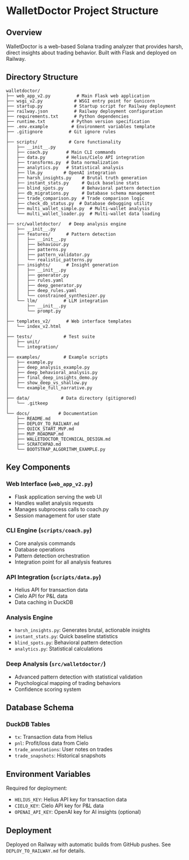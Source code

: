 # WalletDoctor Project Structure

## Overview
WalletDoctor is a web-based Solana trading analyzer that provides harsh, direct insights about trading behavior. Built with Flask and deployed on Railway.

## Directory Structure

```
walletdoctor/
├── web_app_v2.py          # Main Flask web application
├── wsgi_v2.py            # WSGI entry point for Gunicorn
├── startup.py            # Startup script for Railway deployment
├── railway.json          # Railway deployment configuration
├── requirements.txt      # Python dependencies
├── runtime.txt          # Python version specification
├── .env.example         # Environment variables template
├── .gitignore          # Git ignore rules
│
├── scripts/            # Core functionality
│   ├── __init__.py
│   ├── coach.py       # Main CLI commands
│   ├── data.py        # Helius/Cielo API integration
│   ├── transforms.py  # Data normalization
│   ├── analytics.py   # Statistical analysis
│   ├── llm.py        # OpenAI integration
│   ├── harsh_insights.py    # Brutal truth generation
│   ├── instant_stats.py     # Quick baseline stats
│   ├── blind_spots.py       # Behavioral pattern detection
│   ├── db_migrations.py     # Database schema management
│   ├── trade_comparison.py  # Trade comparison logic
│   ├── check_db_status.py  # Database debugging utility
│   ├── multi_wallet_simple.py  # Multi-wallet analysis
│   └── multi_wallet_loader.py  # Multi-wallet data loading
│
├── src/walletdoctor/   # Deep analysis engine
│   ├── __init__.py
│   ├── features/      # Pattern detection
│   │   ├── __init__.py
│   │   ├── behaviour.py
│   │   ├── patterns.py
│   │   ├── pattern_validator.py
│   │   └── realistic_patterns.py
│   ├── insights/      # Insight generation
│   │   ├── __init__.py
│   │   ├── generator.py
│   │   ├── rules.yaml
│   │   ├── deep_generator.py
│   │   ├── deep_rules.yaml
│   │   └── constrained_synthesizer.py
│   └── llm/          # LLM integration
│       ├── __init__.py
│       └── prompt.py
│
├── templates_v2/      # Web interface templates
│   └── index_v2.html
│
├── tests/            # Test suite
│   ├── unit/
│   └── integration/
│
├── examples/         # Example scripts
│   ├── example.py
│   ├── deep_analysis_example.py
│   ├── deep_behavioral_analysis.py
│   ├── final_deep_insights_demo.py
│   ├── show_deep_vs_shallow.py
│   └── example_full_narrative.py
│
├── data/            # Data directory (gitignored)
│   └── .gitkeep
│
└── docs/           # Documentation
    ├── README.md
    ├── DEPLOY_TO_RAILWAY.md
    ├── QUICK_START_MVP.md
    ├── MVP_ROADMAP.md
    ├── WALLETDOCTOR_TECHNICAL_DESIGN.md
    ├── SCRATCHPAD.md
    └── BOOTSTRAP_ALGORITHM_EXAMPLE.py
```

## Key Components

### Web Interface (`web_app_v2.py`)
- Flask application serving the web UI
- Handles wallet analysis requests
- Manages subprocess calls to coach.py
- Session management for user state

### CLI Engine (`scripts/coach.py`)
- Core analysis commands
- Database operations
- Pattern detection orchestration
- Integration point for all analysis features

### API Integration (`scripts/data.py`)
- Helius API for transaction data
- Cielo API for P&L data
- Data caching in DuckDB

### Analysis Engine
- `harsh_insights.py`: Generates brutal, actionable insights
- `instant_stats.py`: Quick baseline statistics
- `blind_spots.py`: Behavioral pattern detection
- `analytics.py`: Statistical calculations

### Deep Analysis (`src/walletdoctor/`)
- Advanced pattern detection with statistical validation
- Psychological mapping of trading behaviors
- Confidence scoring system

## Database Schema

### DuckDB Tables
- `tx`: Transaction data from Helius
- `pnl`: Profit/loss data from Cielo
- `trade_annotations`: User notes on trades
- `trade_snapshots`: Historical snapshots

## Environment Variables

Required for deployment:
- `HELIUS_KEY`: Helius API key for transaction data
- `CIELO_KEY`: Cielo API key for P&L data
- `OPENAI_API_KEY`: OpenAI key for AI insights (optional)

## Deployment

Deployed on Railway with automatic builds from GitHub pushes. See `DEPLOY_TO_RAILWAY.md` for details. 